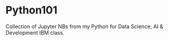 # Python101
Collection of Jupyter NBs from my Python for Data Science, AI &amp; Development IBM class.
